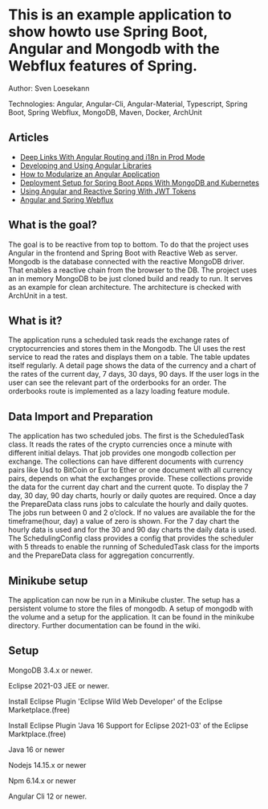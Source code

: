 # This is an example application to show howto use Spring Boot, Angular and Mongodb with the Webflux features of Spring.

<!-- ![Build Status](https://travis-ci.org/Angular2Guy/AngularAndSpring.svg?branch=master) -->

Author: Sven Loesekann

Technologies: Angular, Angular-Cli, Angular-Material, Typescript, Spring Boot, Spring Webflux, MongoDB, Maven, Docker, ArchUnit

## Articles
* [Deep Links With Angular Routing and i18n in Prod Mode](https://dzone.com/articles/Deep-Links-with-Angular-Routing-and-i18n-in-Prod-Mode)
* [Developing and Using Angular Libraries](https://dzone.com/articles/developing-and-using-angular-libraries)
* [How to Modularize an Angular Application](https://dzone.com/articles/howto-modularize-an-angular-application-by-example)
* [Deployment Setup for Spring Boot Apps With MongoDB and Kubernetes](https://dzone.com/articles/a-developmentdeployment-setup-for-an-angular-sprin)
* [Using Angular and Reactive Spring With JWT Tokens](https://dzone.com/articles/angular-and-reactive-spring-with-jwt-tokens)
* [Angular and Spring Webflux](https://dzone.com/articles/angular-and-spring-webflux)

## What is the goal?

The goal is to be reactive from top to bottom. To do that the project uses Angular in the frontend and Spring Boot with Reactive Web as server. Mongodb is the database connected with the reactive MongoDB driver. That enables a reactive chain from the browser to the DB. The project uses an in memory MongoDB to be just cloned build and ready to run. It serves as an example for clean architecture. The architecture is checked with ArchUnit in a test.

## What is it?

The application runs a scheduled task reads the exchange rates of cryptocurrencies and stores them in the Mongodb. The UI uses the rest service to read the rates and displays them on a table. The table updates itself regularly. A detail page shows the data of the currency and a chart of the rates of the current day, 7 days, 30 days, 90 days. 
If the user logs in the user can see the relevant part of the orderbooks for an order. The orderbooks route is implemented as a lazy loading feature module.

## Data Import and Preparation

The application has two scheduled jobs. The first is the ScheduledTask class. It reads the rates of the crypto currencies once a minute with different initial delays. That job provides one mongodb collection per exchange. The collections can have different documents with currency pairs like Usd to BitCoin or Eur to Ether or one document with all currency pairs, depends on what the exchanges provide. These collections provide the data for the current day chart and the current quote. To display the 7 day, 30 day, 90 day charts, hourly or daily quotes are required. Once a day the PrepareData class runs jobs to calculate the hourly and daily quotes. The jobs run between 0 and 2 o’clock. If no values are available the for the timeframe(hour, day) a value of zero is shown. For the 7 day chart the hourly data is used and for the 30 and 90 day charts the daily data is used. The SchedulingConfig class provides a config that provides the scheduler with 5 threads to enable the running of ScheduledTask class for the imports and the PrepareData class for aggregation concurrently. 

## Minikube setup

The application can now be run in a Minikube cluster. The setup has a persistent volume to store the files of mongodb. A setup of mongodb with the volume and a setup for the application. It can be found in the minikube directory. Further documentation can be found in the wiki.

## Setup

MongoDB 3.4.x or newer.

Eclipse 2021-03 JEE or newer.

Install Eclipse Plugin 'Eclipse Wild Web Developer' of the Eclipse Marketplace.(free)

Install Eclipse Plugin 'Java 16 Support for Eclipse 2021-03' of the Eclipse Marktplace.(free)

Java 16 or newer

Nodejs 14.15.x or newer

Npm 6.14.x or newer

Angular Cli 12 or newer.
